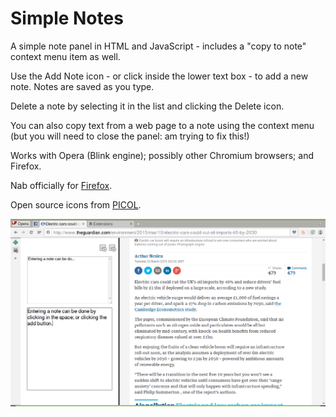 Simple Notes
===============

A simple note panel in HTML and JavaScript - includes a "copy to note" context menu item as well.

Use the Add Note icon - or click inside the lower text box - to add a new note. Notes are saved as you type.

Delete a note by selecting it in the list and clicking the Delete icon.

You can also copy text from a web page to a note using the context menu (but you will need to close the panel: am trying to fix this!)

Works with Opera (Blink engine); possibly other Chromium browsers; and Firefox.

Nab officially for [Firefox](https://addons.mozilla.org/en-US/firefox/addon/old-opera-notes/).

Open source icons from [PICOL](http://www.picol.org).

![#](screenshot1.png)
